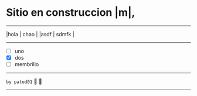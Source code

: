 # Sitio en construccion |m|,

---

|hola | chao |
|asdf | sdmfk |

---

- [ ]  uno
- [x]  dos
- [ ] membrillo

---

`by patod01` :ghost: :ghost:

---
